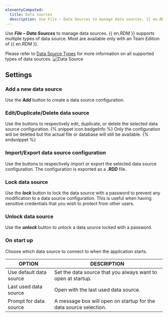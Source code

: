 ```yaml
---
eleventyComputed:
  title: Data sources
  description: Use File – Data Sources to manage data sources. {{ en.RDM }} supports multiple types of data source. Most are available only with an Team Edition of {{ en.RDM }}.
---
```

Use ***File – Data Sources*** to manage data sources. {{ en.RDM }} supports multiple types of data source. Most are available only with an Team Edition of {{ en.RDM }}.

Please refer to [Data Source Types](/rdm/windows/data-sources/data-sources-types/) for more information on all supported types of data sources.
![Data Source](https://cdnweb.devolutions.net/docs/docs_en_rdm_windows_clip11314.png)

## Settings

### Add a new data source

Use the ***Add*** button to create a data source configuration.

### Edit/Duplicate/Delete data source

Use the buttons to respectively edit, duplicate, or delete the selected data source configuration.
{% snippet icon.badgeInfo %}
Only the configuration will be deleted but the actual file or database will still be available.
{% endsnippet %}

### Import/Export data source configuration

Use the buttons to respectively import or export the selected data source configuration. The configuration is exported as a ***.RDD*** file.

### Lock data source

Use the ***lock*** button to lock the data source with a password to prevent any modification to a data source configuration. This is useful when having sensitive credentials that you wish to protect from other users.

### Unlock data source

Use the ***unlock*** button to unlock a data source locked with a password.

### On start up

Choose which data source to connect to when the application starts.

| OPTION                | DESCRIPTION                                                    |
|-----------------------|----------------------------------------------------------------|
| Use default data source | Set the data source that you always want to open at startup. |
| Last used data source | Open with the last used data source.                           |
| Prompt for data source | A message box will open on startup for the data source selection. |
